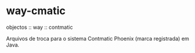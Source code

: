 way-cmatic
============

objectos :: way :: contmatic

Arquivos de troca para o sistema Contmatic Phoenix (marca registrada) em Java.